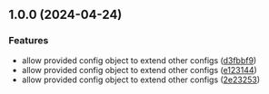 ## 1.0.0 (2024-04-24)


### Features

* allow provided config object to extend other configs ([d3fbbf9](https://github.com/elisaalbertini/paguroRepo/commit/d3fbbf9e777f631ae19d1370bda4f7440208728e))
* allow provided config object to extend other configs ([e123144](https://github.com/elisaalbertini/paguroRepo/commit/e1231446cdf5de95c172662a00e5781d89816502))
* allow provided config object to extend other configs ([2e23253](https://github.com/elisaalbertini/paguroRepo/commit/2e23253ec686733a22162756a22ad3c860e0f8b5))

